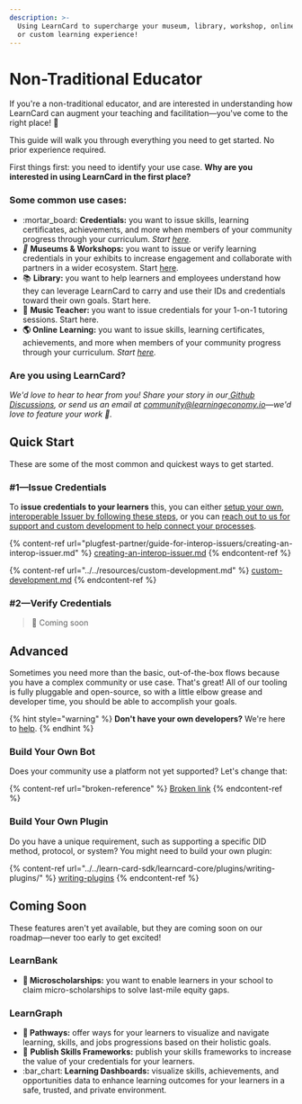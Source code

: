 ```yaml
---
description: >-
  Using LearnCard to supercharge your museum, library, workshop, online class,
  or custom learning experience!
---
```


# Non-Traditional Educator

If you're a non-traditional educator, and are interested in understanding how LearnCard can augment your teaching and facilitation—you've come to the right place! :tada:

This guide will walk you through everything you need to get started. No prior experience required.

First things first: you need to identify your use case. **Why are you interested in using LearnCard in the first place?**&#x20;

### Some common use cases:

* :mortar\_board: **Credentials:** you want to issue skills, learning certificates, achievements, and more when members of your community progress through your curriculum. _Start_ [_here_](non-traditional-educator.md#1-issue-credentials-in-your-community)_._
* _🦖_ **Museums & Workshops:** you want to issue or verify learning credentials in your exhibits to increase engagement and collaborate with partners in a wider ecosystem. Start [here](non-traditional-educator.md#1-issue-credentials).&#x20;
* 📚 **Library:** you want to help learners and employees understand how they can leverage LearnCard to carry and use their IDs and credentials toward their own goals. Start here.
* 🎸 **Music Teacher:** you want to issue credentials for your 1-on-1 tutoring sessions. Start here.
* **🌎 Online** **Learning:** you want to issue skills, learning certificates, achievements, and more when members of your community progress through your curriculum. _Start_ [_here_](non-traditional-educator.md#1-issue-credentials-in-your-community)_._&#x20;

### **Are you using LearnCard?**

_We'd love to hear to hear from you! Share your story in our_[ _Github Discussions_](https://github.com/learningeconomy/LearnCard/discussions/categories/show-and-tell)_, or send us an email at_ [_community@learningeconomy.io_](mailto:community@learningeconomy.io)_—we'd love to feature your work 🙌._

## Quick Start

These are some of the most common and quickest ways to get started.&#x20;

### #&#x31;**—Issue Credentials**

To **issue credentials to your learners** this, you can either [setup your own, interoperable Issuer by following these steps](plugfest-partner/guide-for-interop-issuers/creating-an-interop-issuer.md), or you can [reach out to us for support and custom development to help connect your processes](../../resources/custom-development.md).

{% content-ref url="plugfest-partner/guide-for-interop-issuers/creating-an-interop-issuer.md" %}
[creating-an-interop-issuer.md](plugfest-partner/guide-for-interop-issuers/creating-an-interop-issuer.md)
{% endcontent-ref %}

{% content-ref url="../../resources/custom-development.md" %}
[custom-development.md](../../resources/custom-development.md)
{% endcontent-ref %}

### **#2—Verify Credentials**

> 🚧 Coming soon

## Advanced

Sometimes you need more than the basic, out-of-the-box flows because you have a complex community or use case. That's great! All of our tooling is fully pluggable and open-source, so with a little elbow grease and developer time, you should be able to accomplish your goals.

{% hint style="warning" %}
**Don't have your own developers?** We're here to [help](../../resources/custom-development.md).&#x20;
{% endhint %}

### **Build Your Own Bot**

Does your community use a platform not yet supported? Let's change that:

{% content-ref url="broken-reference" %}
[Broken link](broken-reference)
{% endcontent-ref %}

### **Build Your Own Plugin**

Do you have a unique requirement, such as supporting a specific DID method, protocol, or system? You might need to build your own plugin:

{% content-ref url="../../learn-card-sdk/learncard-core/plugins/writing-plugins/" %}
[writing-plugins](../../learn-card-sdk/learncard-core/plugins/writing-plugins/)
{% endcontent-ref %}

## Coming Soon

These features aren't yet available, but they are coming soon on our roadmap—never too early to get excited!&#x20;

### LearnBank

* &#x20;**💸  Microscholarships:** you want to enable learners in your school to claim micro-scholarships to solve last-mile equity gaps.

### LearnGraph

* **🥾 Pathways:** offer ways for your learners to visualize and navigate learning, skills, and jobs progressions based on their holistic goals.
* :loudspeaker: **Publish Skills Frameworks:** publish your skills frameworks to increase the value of your credentials for your learners.
* :bar\_chart: **Learning Dashboards:** visualize skills, achievements, and opportunities data to enhance learning outcomes for your learners in a safe, trusted, and private environment.
